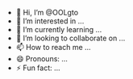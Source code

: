 - 👋 Hi, I’m @OOLgto
- 👀 I’m interested in ...
- 🌱 I’m currently learning ...
- 💞️ I’m looking to collaborate on ...
- 📫 How to reach me ...
- 😄 Pronouns: ...
- ⚡ Fun fact: ...

<!---
OOLgto/OOLgto is a ✨ special ✨ repository because its `README.md` (this file) appears on your GitHub profile.
You can click the Preview link to take a look at your changes.
--->
